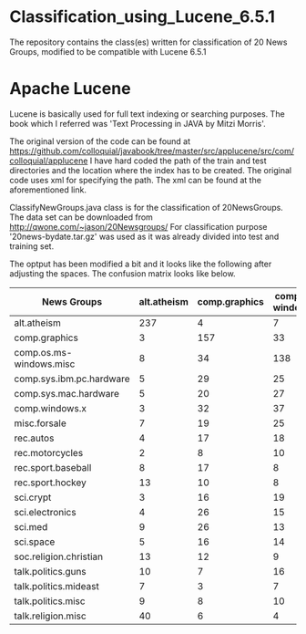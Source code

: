 # Classification_using_Lucene_6.5.1
The repository contains the class(es) written for classification of 20 News Groups, modified to be compatible with Lucene 6.5.1


# Apache Lucene
Lucene is basically used for full text indexing or searching purposes.
The book which I referred was 'Text Processing in JAVA by Mitzi Morris'.

The original version of the code can be found at
https://github.com/colloquial/javabook/tree/master/src/applucene/src/com/colloquial/applucene
I have hard coded the path of the train and test directories and the location where the index has to be created.
The original code uses xml for specifying the path. The xml can be found at the aforementioned link.

ClassifyNewGroups.java class is for the classification of 20NewsGroups.
The data set can be downloaded from http://qwone.com/~jason/20Newsgroups/
For classification purpose '20news-bydate.tar.gz' was used as it was already divided into test and training set.

The optput has been modified a bit and it looks like the following after adjusting the spaces.
The confusion matrix looks like below.

News Groups  | alt.atheism | comp.graphics | comp.os.ms-windows.misc | comp.sys.ibm.pc.hardware | comp.sys.mac.hardware | comp.windows.x | misc.forsale | rec.autos | rec.motorcycles | rec.sport.baseball | rec.sport.hockey | sci.crypt | sci.electronics | sci.med | sci.space | soc.religion.christian | talk.politics.guns | talk.politics.mideast | talk.politics.misc | talk.religion.misc
------------ | ----------- | ------------- | ----------------------- | ------------------------ | --------------------- | -------------- | ------------ | --------- | --------------- | ------------------ | ---------------- | --------- | --------------- | ------- | --------- | ---------------------- | ------------------ | --------------------- | ------------------ | ------------------
alt.atheism |  237 |    4 |    7 |    3 |    2 |    3 |    6 |    1 |    3 |    2 |    3 |    8 |    1 |    6 |    2 |    2 |    1 |    3 |    2 |   23 |
comp.graphics |    3 |  157 |   33 |   28 |   14 |   30 |   20 |   10 |    8 |   11 |   15 |   14 |   12 |   12 |    8 |    2 |    2 |    2 |    1 |    7 |
comp.os.ms-windows.misc |    8 |   34 |  138 |   29 |   19 |   19 |   12 |    6 |   10 |   15 |   11 |    9 |    9 |   20 |    8 |   11 |   10 |    4 |    8 |   14 |
comp.sys.ibm.pc.hardware |    5 |   29 |   25 |  177 |   19 |   10 |   17 |   10 |    8 |    5 |    8 |    6 |   25 |   14 |    8 |    8 |    3 |    3 |    7 |    5 |
comp.sys.mac.hardware |    5 |   20 |   27 |   25 |  171 |   10 |   19 |   14 |    7 |   13 |    6 |    2 |   14 |   15 |    6 |    6 |    8 |    5 |   11 |    1 |
comp.windows.x |    3 |   32 |   37 |   15 |   17 |  196 |    9 |    7 |   11 |    6 |    8 |    6 |   12 |    8 |    9 |    7 |    3 |    5 |    2 |    2 |
misc.forsale |    7 |   19 |   25 |   18 |   25 |   14 |  177 |   18 |   13 |    6 |    5 |    3 |   18 |    8 |    8 |    7 |    3 |    3 |   10 |    3 |
rec.autos |    4 |   17 |   18 |   21 |   15 |    8 |   20 |  186 |   20 |   12 |   14 |    1 |   17 |    4 |   10 |   12 |    5 |    1 |    7 |    4 |
rec.motorcycles |    2 |    8 |   10 |    8 |    6 |    5 |    7 |   10 |  297 |   11 |    7 |    4 |    1 |    4 |    5 |    5 |    2 |    1 |    2 |    3 |
rec.sport.baseball |    8 |   17 |    8 |    4 |    8 |   18 |   13 |   18 |   10 |  204 |   23 |    3 |   11 |   13 |   13 |    8 |    2 |    3 |   12 |    1 |
rec.sport.hockey |   13 |   10 |    8 |    8 |    9 |    4 |    7 |    8 |    3 |   22 |  262 |    3 |    5 |    7 |    7 |    6 |    3 |    4 |    7 |    3 |
sci.crypt |    3 |   16 |   19 |    2 |    4 |    7 |    7 |    7 |    8 |    5 |    2 |  283 |    1 |    9 |    7 |    1 |    7 |    2 |    3 |    3 |
sci.electronics |    4 |   26 |   15 |   20 |    9 |   14 |   12 |    9 |   12 |   20 |    6 |    5 |  188 |   10 |   13 |    2 |    7 |   11 |    7 |    3 |
sci.med |    9 |   26 |   13 |   21 |   14 |    9 |   12 |   20 |   13 |   10 |    5 |   11 |   23 |  163 |    4 |   11 |    7 |    4 |    8 |   13 |
sci.space |    5 |   16 |   14 |    6 |   11 |   10 |    6 |    8 |    4 |    5 |    3 |    4 |   14 |   10 |  264 |    5 |    3 |    3 |    2 |    1 |
soc.religion.christian |   13 |   12 |    9 |    6 |    5 |    5 |    2 |    2 |    3 |    8 |    8 |    4 |    2 |   10 |    1 |  280 |    6 |    3 |    5 |   14 |
talk.politics.guns |   10 |    7 |   16 |    3 |    2 |    8 |    8 |    7 |    3 |   14 |    3 |   10 |    3 |    5 |    6 |    3 |  245 |    1 |    4 |    6 |
talk.politics.mideast |    7 |    3 |    7 |    8 |   21 |    0 |    2 |   11 |    4 |   10 |    9 |    1 |    3 |    9 |   11 |   15 |    4 |  242 |    8 |    1 |
talk.politics.misc |    9 |    8 |   10 |    5 |   12 |    1 |    6 |   10 |    4 |    9 |    9 |    4 |    5 |    9 |    7 |    4 |   25 |    7 |  157 |    9 |
talk.religion.misc |   40 |    6 |    4 |    4 |    0 |    0 |    1 |    3 |    3 |    3 |    3 |    4 |    6 |    5 |    3 |    6 |   13 |    2 |    7 |  138 |
